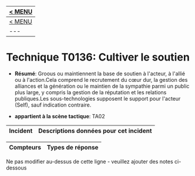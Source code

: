 |[< MENU](../README.md)|
|---|
|[< MENU](../../README.md)|
|---|
# Technique T0136: Cultiver le soutien

* **Résumé**: Groous ou maintiennent la base de soutien à l'acteur, à l'allié ou à l'action.Cela comprend le recrutement du cœur dur, la gestion des alliances et la génération ou le maintien de la sympathie parmi un public plus large, y compris la gestion de la réputation et les relations publiques.Les sous-technologies supposent le support pour l'acteur (Self), sauf indication contraire.

* **appartient à la scène tactique**: TA02


|Incident |Descriptions données pour cet incident |
|-------- |-------------------- |



|Compteurs |Types de réponse |
|-------- |-------------- |


Ne pas modifier au-dessus de cette ligne - veuillez ajouter des notes ci-dessous